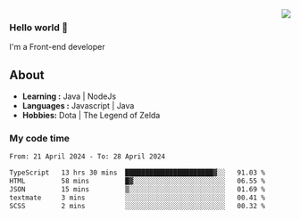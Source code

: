<img align='right' src="https://github-readme-stats.vercel.app/api?username=jumodada&show_icons=true&theme=vue">

### Hello world 👋

I'm a Front-end developer 
    
## About
-  **Learning :** Java | NodeJs
-  **Languages :** Javascript | Java
-  **Hobbies:** Dota | The Legend of Zelda

### My code time

<!--START_SECTION:waka-->

```txt
From: 21 April 2024 - To: 28 April 2024

TypeScript   13 hrs 30 mins  ██████████████████████▓░░   91.03 %
HTML         58 mins         █▓░░░░░░░░░░░░░░░░░░░░░░░   06.55 %
JSON         15 mins         ▒░░░░░░░░░░░░░░░░░░░░░░░░   01.69 %
textmate     3 mins          ░░░░░░░░░░░░░░░░░░░░░░░░░   00.41 %
SCSS         2 mins          ░░░░░░░░░░░░░░░░░░░░░░░░░   00.32 %
```

<!--END_SECTION:waka-->
